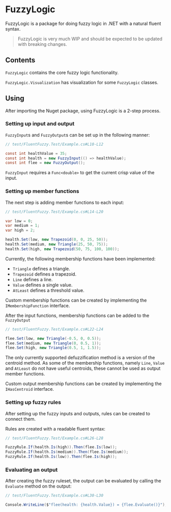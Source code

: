 # FuzzyLogic

FuzzyLogic is a package for doing fuzzy logic in .NET with a natural fluent syntax.

> FuzzyLogic is very much WIP and should be expected to be updated with breaking changes.

## Contents

`FuzzyLogic` contains the core fuzzy logic functionality.

`FuzzyLogic.Visualization` has visualization for some `FuzzyLogic` classes.

## Using

After importing the Nuget package, using FuzzyLogic is a 2-step process.

### Setting up input and output

`FuzzyInput`s and `FuzzyOutput`s can be set up in the following manner:

```cs
// test/FluentFuzzy.Test/Example.cs#L10-L12

const int healthValue = 35;
const int health = new FuzzyInput(() => healthValue);
const int flee = new FuzzyOutput();
```

`FuzzyInput` requires a `Func<double>` to get the current crisp value of the input.

### Setting up member functions

The next step is adding member functions to each input:

```cs
// test/FluentFuzzy.Test/Example.cs#L14-L20

var low = 0;
var medium = 1;
var high = 2;

health.Set(low, new Trapezoid(0, 0, 25, 50));
health.Set(medium, new Triangle(25, 50, 75));
health.Set(high, new Trapezoid(50, 75, 100, 100));
```

Currently, the following membership functions have been implemented:

* `Triangle` defines a triangle.
* `Trapezoid` defines a trapezoid.
* `Line` defines a line.
* `Value` defines a single value.
* `AtLeast` defines a threshold value.

Custom membership functions can be created by implementing the `IMembershipFunction` interface.

After the input functions, membership functions can be added to the `FuzzyOutput`

```cs
// test/FluentFuzzy.Test/Example.cs#L22-L24

flee.Set(low, new Triangle(-0.5, 0, 0.5));
flee.Set(medium, new Triangle(0, 0.5, 1));
flee.Set(high, new Triangle(0.5, 1, 1.5));
```

The only currently supported defuzzification method is a version of the centroid method. As some of the membership functions, namely `Line`, `Value` and `AtLeast` do not have useful centroids, these cannot be used as output member functions.

Custom output membership functions can be created by implementing the `IHasCentroid` interface.

### Setting up fuzzy rules

After setting up the fuzzy inputs and outputs, rules can be created to connect them.

Rules are created with a readable fluent syntax:

```cs
// test/FluentFuzzy.Test/Example.cs#L26-L28

FuzzyRule.If(health.Is(high)).Then(flee.Is(low));
FuzzyRule.If(health.Is(medium)).Then(flee.Is(medium));
FuzzyRule.If(health.Is(low)).Then(flee.Is(high));
```

### Evaluating an output

After creating the fuzzy ruleset, the output can be evaluated by calling the `Evaluate` method on the output:

```cs
// test/FluentFuzzy.Test/Example.cs#L30-L30

Console.WriteLine($"flee(health: {health.Value}) = {flee.Evaluate()}"); // flee(health: 35) = 0,8
```
